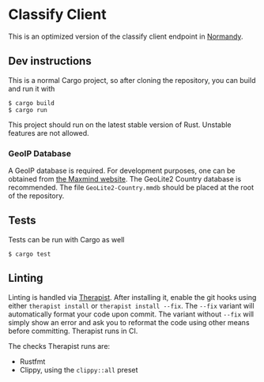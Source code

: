 # Classify Client

This is an optimized version of the classify client endpoint in [Normandy](https://github.com/mozilla/normandy).

## Dev instructions

This is a normal Cargo project, so after cloning the repository, you can build and run it with

```shell
$ cargo build
$ cargo run
```

This project should run on the latest stable version of Rust. Unstable features are not allowed.

### GeoIP Database

A GeoIP database is required. For development purposes, one can be obtained from [the Maxmind website](https://dev.maxmind.com/geoip/geoip2/geolite2/). The GeoLite2 Country database is recommended. The file `GeoLite2-Country.mmdb` should be placed at the root of the repository.

## Tests

Tests can be run with Cargo as well

```shell
$ cargo test
```

## Linting

Linting is handled via
[Therapist](https://therapist.readthedocs.io/en/latest/). After installing it,
enable the git hooks using either `therapist install` or `therapist install
--fix`. The `--fix` variant will automatically format your code upon commit.
The variant without `--fix` will simply show an error and ask you to reformat
the code using other means before committing.  Therapist runs in CI.

The checks Therapist runs are:

* Rustfmt
* Clippy, using the `clippy::all` preset

